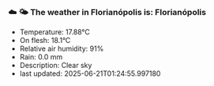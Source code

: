 ### ☁️ 🌤️  The weather in Florianópolis is: Florianópolis

- Temperature: 17.88°C
- On flesh: 18.1°C
- Relative air humidity: 91%
- Rain: 0.0 mm
- Description: Clear sky
- last updated: 2025-06-21T01:24:55.997180
